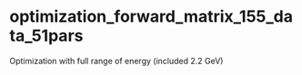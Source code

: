 # optimization_forward_matrix_155_data_51pars
Optimization with full range of energy (included 2.2 GeV)
